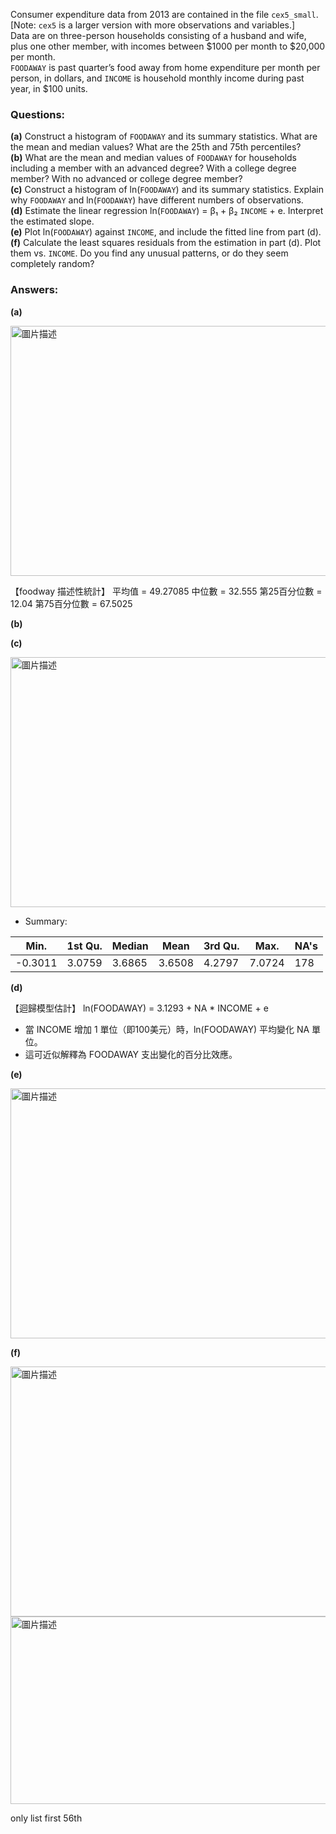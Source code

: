 Consumer expenditure data from 2013 are contained in the file `cex5_small`. [Note: `cex5` is a larger version with more observations and variables.]  
Data are on three-person households consisting of a husband and wife, plus one other member, with incomes between \$1000 per month to \$20,000 per month.  
`FOODAWAY` is past quarter’s food away from home expenditure per month per person, in dollars, and `INCOME` is household monthly income during past year, in \$100 units.

### Questions:

**(a)** Construct a histogram of `FOODAWAY` and its summary statistics. What are the mean and median values? What are the 25th and 75th percentiles?  
**(b)** What are the mean and median values of `FOODAWAY` for households including a member with an advanced degree? With a college degree member? With no advanced or college degree member?  
**(c)** Construct a histogram of ln(`FOODAWAY`) and its summary statistics. Explain why `FOODAWAY` and ln(`FOODAWAY`) have different numbers of observations.  
**(d)** Estimate the linear regression ln(`FOODAWAY`) = β₁ + β₂ `INCOME` + e. Interpret the estimated slope.  
**(e)** Plot ln(`FOODAWAY`) against `INCOME`, and include the fitted line from part (d).  
**(f)** Calculate the least squares residuals from the estimation in part (d). Plot them vs. `INCOME`. Do you find any unusual patterns, or do they seem completely random?

### Answers:

**(a)** 

<img src="https://github.com/user-attachments/assets/ec8c95ad-7a7c-4813-a2eb-ac838a88ec78" alt="圖片描述" width="700" height="400" />

【foodway 描述性統計】
平均值 = 49.27085 
中位數 = 32.555 
第25百分位數 = 12.04 
第75百分位數 = 67.5025 

**(b)**

**(c)** 

<img src="https://github.com/user-attachments/assets/e04d1500-627b-4e66-aa07-6e7565d256a7" alt="圖片描述" width="700" height="400" />

* Summary:
  
| Min.    | 1st Qu. | Median | Mean   | 3rd Qu. | Max.   | NA's |
|---------|---------|--------|--------|---------|--------|------|
| -0.3011 | 3.0759  | 3.6865 | 3.6508 | 4.2797  | 7.0724 | 178  |


**(d)**

【迴歸模型估計】
ln(FOODAWAY) =  3.1293  +  NA  * INCOME + e

* 當 INCOME 增加 1 單位（即100美元）時，ln(FOODAWAY) 平均變化 NA 單位。
* 這可近似解釋為 FOODAWAY 支出變化的百分比效應。

**(e)** 

<img src="https://github.com/user-attachments/assets/a4fca684-2941-4b17-aa21-6086314029dd" alt="圖片描述" width="700" height="400" />

**(f)** 

<img src="https://github.com/user-attachments/assets/d5f14617-f2d6-413e-815a-adf3c8309e77" alt="圖片描述" width="700" height="400" />

<img src="https://github.com/user-attachments/assets/c6a8e8fe-565d-43bc-b8ce-d22db94a553c" alt="圖片描述" width="600" height="300" />

only list first 56th


